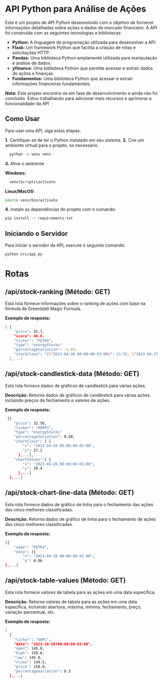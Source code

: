 
# API Python para Análise de Ações

Este é um projeto de API Python desenvolvido com o objetivo de fornecer informações detalhadas sobre ações e dados de mercado financeiro. A API foi construída com as seguintes tecnologias e bibliotecas:

- **Python:** A linguagem de programação utilizada para desenvolver a API.
- **Flask:** Um framework Python que facilita a criação de rotas e solicitações HTTP.
- **Pandas:** Uma biblioteca Python amplamente utilizada para manipulação e análise de dados.
- **yfinance:** Uma biblioteca Python que permite acessar e extrair dados de ações e finanças.
- **Fundamentus:** Uma biblioteca Python que  acessar e extrair informações financeiras fundamentais.

**Nota:** Este projeto encontra-se em fase de desenvolvimento e ainda não foi concluído. Estou trabalhando para adicionar mais recursos e aprimorar a funcionalidade da API

## Como Usar

Para usar uma API, siga estas etapas:

**1.** Certifique-se de ter o Python instalado em seu sistema.
**2.** Crie um ambiente virtual para o projeto, se necessário.
```bash
  python -m venv venv
```
**3.** Ative o ambiente
   
**Windows:**
```bash
  venv\Scripts\activate
```
**Linux/MacOS:**
```bash
source venv/bin/activate
```
**4.** Instale as dependências do projeto com o comando:
```bash
pip install -r requirements.txt
```

## Iniciando o Servidor

Para iniciar o servidor da API, execute o seguinte comando:

```bash
python src/app.py
```

# Rotas

## /api/stock-ranking (Método: GET)

Esta rota fornece informações sobre o ranking de ações com base na fórmula de Greenblatt Magic Formula.

**Exemplo de resposta:**
```bash
[ {
    "price": 35.7,
    "score": 40.0,
    "ticker": "PETR4",
    "type": "energyStocks"
    "percentageVariation": -1.03,
    "stockClose": "{\"2023-04-26 00:00:00-03:00\": 21.52, \"2023-04-27 00:00:00-03:00\": 21.0, ...}
  },...]
```

## /api/stock-candlestick-data (Método: GET)

Esta rota fornece dados de gráficos de candlestick para várias ações.

**Descrição:** Retorna dados de gráficos de candlestick para várias ações, incluindo preços de fechamento e valores de ações.

**Exemplo de resposta:**
```bash
 [{
    "price": 32.56,
    "ticker": "RRRP3",
    "type": "energyStocks"
    "percentageVariation": 0.68,
    "chartClose": [ {
        "x": "2023-04-26 00:00:00-03:00",
        "y": 27.2
      },...],
    "chartValues":[ {
        "x": "2023-04-26 00:00:00-03:00",
        "y": 30.4
      },...]
  },...]
```

## /api/stock-chart-line-data (Método: GET)

Esta rota fornece dados de gráfico de linha para o fechamento das ações das cinco melhores classificadas.

**Descrição:** Retorna dados de gráfico de linha para o fechamento de ações das cinco melhores classificadas.

**Exemplo de resposta:**
```bash
[{
    "name": "PETR4",
    "data": [{
        "x": "2023-04-26 00:00:00-03:00",
        "y": 0.06
},...]
```

## /api/stock-table-values (Método: GET)

Esta rota fornece valores de tabela para as ações em uma data específica.

**Descrição:** Retorna valores de tabela para as ações em uma data específica, incluindo abertura, máxima, mínima, fechamento, preço, variação percentual, etc.

**Exemplo de resposta:**
```bash
[
  {
    "ticker": "AAPL",
    "date": "2023-10-26T00:00:00-03:00",
    "open": 148.0,
    "high": 150.0,
    "low": 145.0,
    "close": 149.5,
    "price": 150.0,
    "percentageVariation": 0.5
  },...]
```



